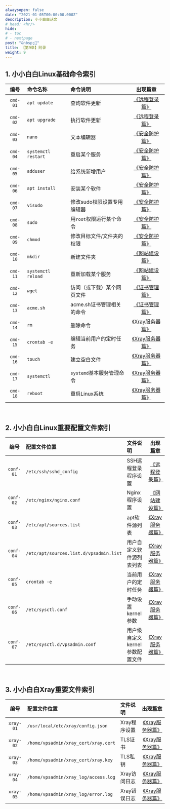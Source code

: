 ```yaml
---
alwaysopen: false
date: "2021-01-05T00:00:00.000Z"
description: 小小白白话文
# head: <hr/>
hide:
# - toc
# - nextpage
post: "&nbsp;📙"
title: 【第9章】附录
weight: 9
---
```



## 1. 小小白白Linux基础命令索引

| 编号 | 命令名称 | 命令说明 | 出现篇章 |
|:--:|:--|:--|:--:|
| `cmd-01` | `apt update` | 查询软件更新 | [《远程登录篇》](./ch03-ssh) |
| `cmd-02` | `apt upgrade` | 执行软件更新 | [《远程登录篇》](./ch03-ssh) |
| `cmd-03` | `nano` | 文本编辑器 | [《安全防护篇》](./ch04-security) |
| `cmd-04` | `systemctl restart` | 重启某个服务 | [《安全防护篇》](./ch04-security) |
| `cmd-05` | `adduser` | 给系统新增用户 | [《安全防护篇》](./ch04-security) |
| `cmd-06` | `apt install` | 安装某个软件 | [《安全防护篇》](./ch04-security) |
| `cmd-07` | `visudo` | 修改sudo权限设置专用编辑器 | [《安全防护篇》](./ch04-security) |
| `cmd-08` | `sudo` | 用`root`权限运行某个命令 | [《安全防护篇》](./ch04-security) |
| `cmd-09` | `chmod` | 修改目标文件/文件夹的权限 | [《安全防护篇》](./ch04-security) |
| `cmd-10` | `mkdir` | 新建文件夹 | [《网站建设篇》](./ch05-webpage) |
| `cmd-11` | `systemctl reload` | 重新加载某个服务 | [《网站建设篇》](./ch05-webpage) |
| `cmd-12` | `wget` | 访问（或下载）某个网页文件 | [《证书管理篇》](./ch06-certificates) |
| `cmd-13` | `acme.sh` | acme.sh证书管理相关的命令 | [《证书管理篇》](./ch06-certificates) |
| `cmd-14` | `rm` | 删除命令 | [《Xray服务器篇》](./ch07-xray-server) |
| `cmd-15` | `crontab -e` | 编辑当前用户的定时任务 | [《Xray服务器篇》](./ch07-xray-server) |
| `cmd-16` | `touch` | 建立空白文件 | [《Xray服务器篇》](./ch07-xray-server) |
| `cmd-17` | `systemctl` | `systemd`基本服务管理命令 | [《Xray服务器篇》](./ch07-xray-server) |
| `cmd-18` | `reboot` | 重启Linux系统 | [《Xray服务器篇》](./ch07-xray-server) |


</br>

## 2. 小小白白Linux重要配置文件索引

| 编号 | 配置文件位置 | 文件说明 | 出现篇章 |
|:--:|:--|:--|:--:|
| `conf-01` | `/etc/ssh/sshd_config` | SSH远程登录程序设置 | [《远程登录篇》](./ch03-ssh) |
| `conf-02` | `/etc/nginx/nginx.conf` | Nginx程序设置 | [《网站建设篇》](./ch05-webpage) |
| `conf-03` | `/etc/apt/sources.list` | apt软件源列表 | [《Xray服务器篇》](./ch07-xray-server) |
| `conf-04` | `/etc/apt/sources.list.d/vpsadmin.list` | 用户自定义软件源列表列表 | [《Xray服务器篇》](./ch07-xray-server) |
| `conf-05` | `crontab -e` | 当前用户的定时任务 | [《Xray服务器篇》](./ch07-xray-server) |
| `conf-06` | `/etc/sysctl.conf` | 手动设置kernel参数 | [《Xray服务器篇》](./ch07-xray-server) |
| `conf-07` | `/etc/sysctl.d/vpsadmin.conf` | 用户级自定义kernel参数配置文件 | [《Xray服务器篇》](./ch07-xray-server) |


</br>

## 3. 小小白白Xray重要文件索引
| 编号 | 配置文件位置 | 文件说明 | 出现篇章 |
|:--:|:--|:--|:--:|
| `xray-01` | `/usr/local/etc/xray/config.json` | Xray程序设置 | [《Xray服务器篇》](./ch07-xray-server) |
| `xray-02` | `/home/vpsadmin/xray_cert/xray.cert` | TLS证书 | [《Xray服务器篇》](./ch07-xray-server) |
| `xray-03` | `/home/vpsadmin/xray_cert/xray.key` | TLS私钥 | [《Xray服务器篇》](./ch07-xray-server) |
| `xray-04` | `/home/vpsadmin/xray_log/access.log` | Xray访问日志 | [《Xray服务器篇》](./ch07-xray-server) |
| `xray-05` | `/home/vpsadmin/xray_log/error.log` | Xray错误日志 | [《Xray服务器篇》](./ch07-xray-server) |
